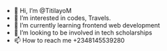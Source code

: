 - 👋 Hi, I’m @TitilayoM
- 👀 I’m interested in codes, Travels.
- 🌱 I’m currently learning frontend web development
- 💞️ I’m looking to be involved in tech scholarships
- 📫 How to reach me +2348145539280

<!---
TitilayoM/TitilayoM is a ✨ special ✨ repository because its `README.md` (this file) appears on your GitHub profile.
You can click the Preview link to take a look at your changes.
--->
